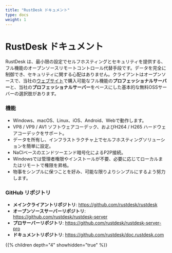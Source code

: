 ```yaml
---
title: "RustDesk ドキュメント"
type: docs
weight: 1
---
```


# RustDesk ドキュメント

RustDesk は、最小限の設定でセルフホスティングとセキュリティを提供する、フル機能のオープンソースリモートコントロール代替手段です。データを完全に制御でき、セキュリティに関する心配はありません。クライアントはオープンソースで、当社の[ウェブサイト](https://rustdesk.com)で購入可能なフル機能の**プロフェッショナルサーバー**と、当社の**プロフェッショナルサーバー**をベースにした基本的な無料OSSサーバーの選択肢があります。

### 機能
- Windows、macOS、Linux、iOS、Android、Webで動作します。
- VP8 / VP9 / AV1 ソフトウェアコーデック、およびH264 / H265 ハードウェアコーデックをサポート。
- データを所有し、インフラストラクチャ上でセルフホスティングソリューションを簡単に設定。
- NaClベースのエンドツーエンド暗号化によるP2P接続。
- Windowsでは管理者権限やインストールが不要、必要に応じてローカルまたはリモートで権限を昇格。
- 物事をシンプルに保つことを好み、可能な限りよりシンプルにするよう努力します。

### GitHub リポジトリ
- **メインクライアントリポジトリ**: https://github.com/rustdesk/rustdesk
- **オープンソースサーバーリポジトリ**: https://github.com/rustdesk/rustdesk-server
- **プロサーバーリポジトリ**: https://github.com/rustdesk/rustdesk-server-pro
- **ドキュメントリポジトリ**: https://github.com/rustdesk/doc.rustdesk.com

{{% children depth="4" showhidden="true" %}}
